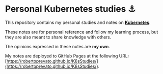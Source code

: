 # Personal Kubernetes studies ⚓

This repository contains my personal studies and notes on [**Kubernetes**](https://kubernetes.io/).

These notes are for personal reference and follow my learning process, but they are
also meant to share knowledge with others.

The opinions expressed in these notes are **my own**.

My notes are deployed to GitHub Pages at the following URL:
[https://robertoprevato.github.io/K8sStudies/](https://robertoprevato.github.io/K8sStudies/).
